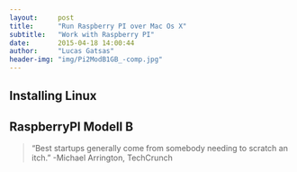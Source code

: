 ```yaml
---
layout:     post
title:      "Run Raspberry PI over Mac Os X"
subtitle:   "Work with Raspberry PI"
date:       2015-04-18 14:00:44
author:     "Lucas Gatsas"
header-img: "img/Pi2ModB1GB_-comp.jpg"
---
```


<h2 class="section-heading"><strong>Installing Linux </strong> </h2>
<h2 class="section-heading"> RaspberryPI Modell B </h2> 










<blockquote>
“Best startups generally come from somebody needing to scratch an itch.” -Michael Arrington, TechCrunch 
</blockquote>


